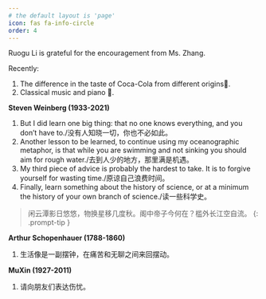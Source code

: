 ```yaml
---
# the default layout is 'page'
icon: fas fa-info-circle
order: 4
---
```

Ruogu Li is grateful for the encouragement from Ms. Zhang.

Recently:
1. The difference in the taste of Coca-Cola from different origins🥤.
2. Classical music and piano 🎹.

**Steven Weinberg (1933-2021)**
1. But I did learn one big thing: that no one knows everything, and you don’t have to./没有人知晓一切，你也不必如此。
2. Another lesson to be learned, to continue using my oceanographic metaphor, is that while you are swimming and not sinking you should aim for rough water./去到人少的地方，那里满是机遇。
3. My third piece of advice is probably the hardest to take. It is to forgive yourself for wasting time./原谅自己浪费时间。
4. Finally, learn something about the history of science, or at a minimum the history of your own branch of science./读一些科学史。


> 闲云潭影日悠悠，物换星移几度秋。阁中帝子今何在？槛外长江空自流。
{: .prompt-tip }

**Arthur Schopenhauer (1788-1860)**
1. 生活像是一副摆钟，在痛苦和无聊之间来回摆动。

**MuXin (1927-2011)**
1. 请向朋友们表达伤忧。

